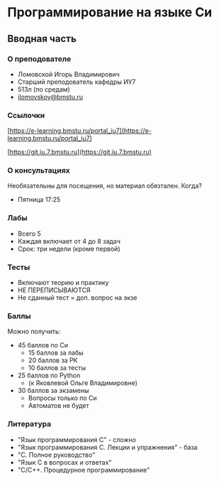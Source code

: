 # Программирование на языке Си

## Вводная часть

### О преподователе

- Ломовской Игорь Владимирович
- Старший преподователь кафедры ИУ7
- 513л (по средам)
- ilomovskoy@bmstu.ru

### Ссылочки

[https://e-learning.bmstu.ru/portal_iu7](https://e-learning.bmstu.ru/portal_iu7)

[https://git.iu.7.bmstu.ru](https://git.iu.7.bmstu.ru)


### О консультациях

Необязательны для посещения, но материал обязтален.
Когда?
- Пятница 17:25

### Лабы

- Всего 5
- Каждая включает от 4 до 8 задач
- Срок: три недели (кроме первой)

### Тесты

- Включают теорию и практику
- НЕ ПЕРЕПИСЫВАЮТСЯ
- Не сданный тест = доп. вопрос на экзе

### Баллы

Можно получить:
- 45 баллов по Си
  - 15 баллов за лабы
  - 20 баллов за РК
  - 10 баллов за тесты
- 25 баллов по Python
  - (к Яковлевой Ольге Владимировне)
- 30 баллов за экзамены
  - Вопросы только по Си
  - Автоматов не будет

### Литература

- "Язык программирования С" - сложно
- "Язык программирования С. Лекции и упражнения" - база
- "C. Полное руководство"
- "Язык С в вопросах и ответах"
- "С/C++. Процедурное программирование"
